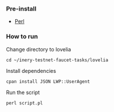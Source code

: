 ### Pre-install

- [Perl](https://www.perl.org/)



### How to run

Change directory to lovelia

```
cd ~/inery-testnet-faucet-tasks/lovelia
```


Install dependencies

```
cpan install JSON LWP::UserAgent
```



Run the script

```
perl script.pl
```
